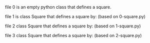 file 0 is an empty python class that defines a square.

file 1 is class Square that defines a square by: (based on 0-square.py)


file 2 class Square that defines a square by: (based on 1-square.py)

file 3 class Square that defines a square by: (based on 2-square.py)
